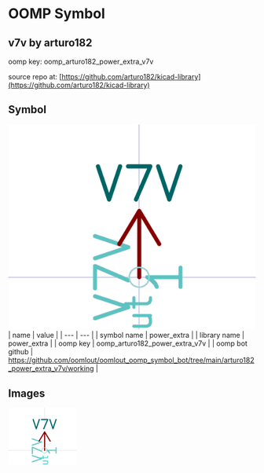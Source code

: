 # OOMP Symbol  
## v7v  by arturo182  
  
oomp key: oomp_arturo182_power_extra_v7v  
  
source repo at: [https://github.com/arturo182/kicad-library](https://github.com/arturo182/kicad-library)  
## Symbol  
  
[![working.png](working_600.png)](working.png)  
| name | value | 
| --- | --- | 
| symbol name | power_extra | 
| library name | power_extra | 
| oomp key | oomp_arturo182_power_extra_v7v | 
| oomp bot github | https://github.com/oomlout/oomlout_oomp_symbol_bot/tree/main/arturo182_power_extra_v7v/working | 
## Images  
  
[![working.png](working_140.png)](working.png)  
